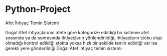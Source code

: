 # Python-Project
Afet İhtiyaç Temin Sistemi

Doğal Afet ihtiyaçlarının afete göre kategorize edildiği bir sisteme afet sırasında ya da sonrasında
ihtiyaçların yönlendirildiği, ihtiyaçların stoku olup olmadığı kontrol edildiği stokta yoksa hızlı bir şekilde
temin edildiği var ise gerekli yere gönderildiği Doğal Afet ihtiyaç temin sistemi.
